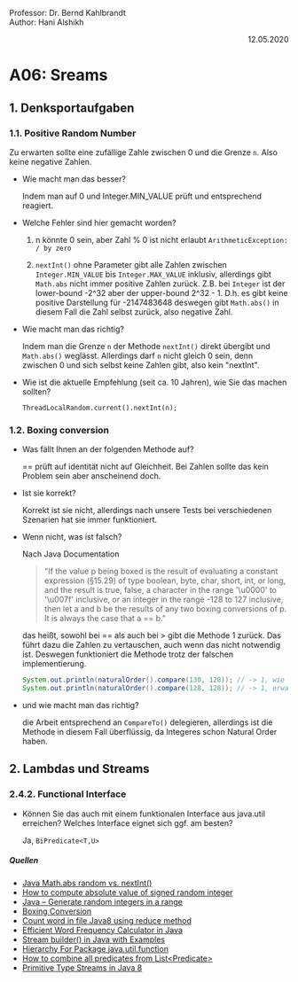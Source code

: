 Professor: Dr. Bernd Kahlbrandt  
Author: Hani Alshikh
<div style="text-align: right">12.05.2020</div>

# A06: Sreams

## 1. Denksportaufgaben

### 1.1. Positive Random Number

Zu erwarten sollte eine zufällige Zahle zwischen 0 und die Grenze ```n```. Also keine negative Zahlen.

- Wie macht man das besser?

    Indem man auf 0 und Integer.MIN_VALUE prüft und entsprechend reagiert.
    
- Welche Fehler sind hier gemacht worden?
    
    1. n könnte 0 sein, aber Zahl % 0 ist nicht erlaubt ```ArithmeticException: / by zero```
    
    2. ```nextInt()``` ohne Parameter gibt alle Zahlen zwischen ```Integer.MIN_VALUE``` bis ```Integer.MAX_VALUE``` inklusiv, 
    allerdings gibt ```Math.abs``` nicht immer positive Zahlen zurück. Z.B. bei ```Integer``` ist der lower-bound -2^32 aber der upper-bound 2^32 - 1. D.h. es gibt keine positive Darstellung für -2147483648 deswegen gibt ```Math.abs()``` in diesem Fall die Zahl selbst zurück, also negative Zahl.
    
- Wie macht man das richtig?
      
    Indem man die Grenze ```n``` der Methode ```nextInt()``` direkt übergibt und ```Math.abs()``` weglässt. Allerdings darf ```n``` nicht gleich 0 sein, denn zwischen 0 und sich selbst keine Zahlen gibt, also kein "nextInt".

- Wie ist die aktuelle Empfehlung (seit ca. 10 Jahren), wie Sie das machen sollten?

    ```ThreadLocalRandom.current().nextInt(n);```

### 1.2. Boxing conversion

- Was fällt Ihnen an der folgenden Methode auf?
    
    == prüft auf identität nicht auf Gleichheit. Bei Zahlen sollte das kein Problem sein aber anscheinend doch.
    
- Ist sie korrekt?

    Korrekt ist sie nicht, allerdings nach unsere Tests bei verschiedenen Szenarien hat sie immer funktioniert.

- Wenn nicht, was ist falsch?

    Nach Java Documentation
    
    > "If the value p being boxed is the result of evaluating a constant expression (§15.29) of type boolean, byte, char, short, int, or long, and the result is true, false, a character in the range '\u0000' to '\u007f' inclusive, or an integer in the range -128 to 127 inclusive, then let a and b be the results of any two boxing conversions of p. It is always the case that a == b."
    
    das heißt, sowohl bei == als auch bei > gibt die Methode 1 zurück. Das führt dazu die Zahlen zu vertauschen, auch wenn das nicht notwendig ist. Deswegen funktioniert die Methode trotz der falschen implementierung.
    
    ```java
    System.out.println(naturalOrder().compare(130, 128)); // -> 1, wie erwartet
    System.out.println(naturalOrder().compare(128, 128)); // -> 1, erwartet ist 0
    ```

- und wie macht man das richtig?

    die Arbeit entsprechend an ```CompareTo()``` delegieren, allerdings ist die Methode in diesem Fall überflüssig, da Integeres schon Natural Order haben.

## 2. Lambdas und Streams

### 2.4.2. Functional Interface

- Können Sie das auch mit einem funktionalen Interface aus java.util erreichen? Welches Interface eignet sich ggf. am besten?

    Ja, ```BiPredicate<T,U>```

##### Quellen

- [Java Math.abs random vs. nextInt()](https://stackoverflow.com/questions/39176165/java-math-abs-random-vs-nextint)
- [How to compute absolute value of signed random integer](https://stackoverflow.com/questions/23435875/how-to-compute-absolute-value-of-signed-random-integer)
- [Java – Generate random integers in a range](https://mkyong.com/java/java-generate-random-integers-in-a-range/)
- [Boxing Conversion](https://docs.oracle.com/javase/specs/jls/se14/html/jls-5.html#jls-5.1.7)
- [Count word in file Java8 using reduce method](https://stackoverflow.com/questions/49043471/count-word-in-file-java8-using-reduce-method)
- [Efficient Word Frequency Calculator in Java](https://www.baeldung.com/java-word-frequency)
- [Stream builder() in Java with Examples](https://www.geeksforgeeks.org/stream-builder-java-examples/)
- [Hierarchy For Package java.util.function](https://docs.oracle.com/javase/8/docs/api/java/util/function/package-tree.html)
- [How to combine all predicates from List<Predicate<MyClass>>](https://stackoverflow.com/questions/47424197/how-to-combine-all-predicates-from-listpredicatemyclass)
- [Primitive Type Streams in Java 8](https://www.baeldung.com/java-8-primitive-streams)